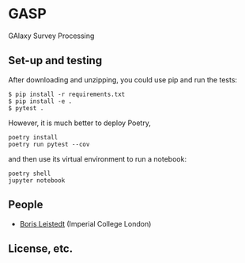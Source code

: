 # GASP

GAlaxy Survey Processing

## Set-up and testing

After downloading and unzipping, you could use pip and run the tests:
```
$ pip install -r requirements.txt
$ pip install -e .
$ pytest .
```

However, it is much better to deploy Poetry,
```
poetry install
poetry run pytest --cov
```
and then use its virtual environment to run a notebook:
```
poetry shell
jupyter notebook
```

## People
* [Boris Leistedt](https://github.com/ixkael) (Imperial College London)

## License, etc.
